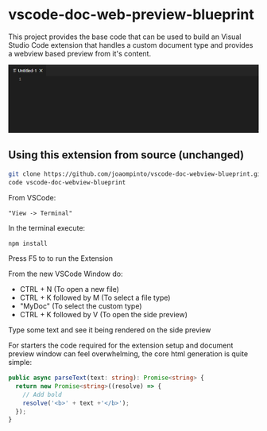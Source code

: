 # vscode-doc-web-preview-blueprint

This project provides the base code that can be used to build an  Visual Studio Code extension that handles a custom document type and provides a webview based preview from it's content.

![demo](images/simple.gif)

## Using this extension from source (unchanged)

```bash
git clone https://github.com/joaompinto/vscode-doc-webview-blueprint.git
code vscode-doc-webview-blueprint
```

From VSCode:

    "View -> Terminal"
  In the terminal execute:

    npm install
Press F5 to to run the Extension

From the new VSCode Window do:
- CTRL + N (To open a new file)
- CTRL + K followed by M (To select a file type)
- "MyDoc" (To select the custom type)
- CTRL + K followed by V (To open the side preview)

Type some text and see it being rendered on the side preview

For starters the code required for the extension setup and document preview window can feel overwhelming, the core html generation is quite simple:

```typescript
public async parseText(text: string): Promise<string> {
  return new Promise<string>((resolve) => {
    // Add bold
    resolve('<b>' + text +'</b>');
  });
}
```
